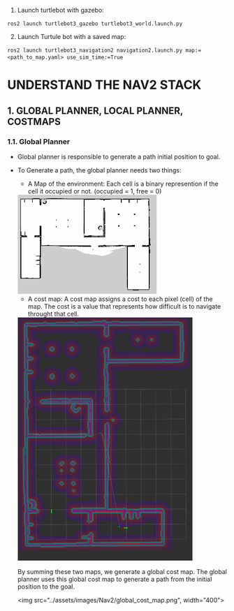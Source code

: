 1. Launch turtlebot with gazebo:
```
ros2 launch turtlebot3_gazebo turtlebot3_world.launch.py
```

2. Launch Turtule bot with a saved map:
```
ros2 launch turtlebot3_navigation2 navigation2.launch.py map:=<path_to_map.yaml> use_sim_time:=True
```

# UNDERSTAND THE NAV2 STACK
## 1. GLOBAL PLANNER, LOCAL PLANNER, COSTMAPS
### 1.1. Global Planner
- Global planner is responsible to generate a path initial position to goal.
- To Generate a path, the global planner needs two things:
    - A Map of the environment: Each cell is a binary represention if the cell it occupied or not. (occupied = 1, free = 0)
     
     <img src="../assets/images/Nav2/my_map.png">

    - A cost map:
        A cost map assigns a cost to each pixel (cell) of the map. The cost is a value that represents how difficult is to navigate throught that cell.

    <img src="../assets/images/Nav2/cost_map.png" width="400">

    By summing these two maps, we generate a global cost map. The global planner uses this global cost map to generate a path from the initial position to the goal.

    <img src="../assets/images/Nav2/global_cost_map.png", width="400">
    

